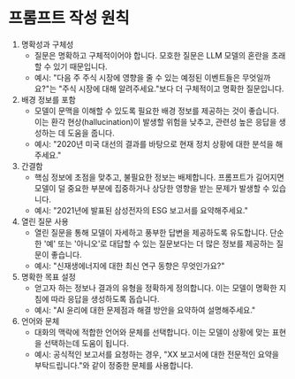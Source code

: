 # 프롬프트 작성 원칙

1. 명확성과 구체성 
   * 질문은 명확하고 구체적이어야 합니다. 모호한 질문은 LLM 모델의 혼란을 초래할 수 있기 때문입니다.
   * 예시: "다음 주 주식 시장에 영향을 줄 수 있는 예정된 이벤트들은 무엇일까요?"는 "주식 시장에 대해 알려주세요."보다 더 구체적이고 명확한 질문입니다.
2. 배경 정보를 포함
   * 모델이 문맥을 이해할 수 있도록 필요한 배경 정보를 제공하는 것이 좋습니다. 이는 환각 현상(hallucination)이 발생할 위험을 낮추고, 관련성 높은 응답을 생성하는 데 도움을 줍니다.
   * 예시: "2020년 미국 대선의 결과를 바탕으로 현재 정치 상황에 대한 분석을 해주세요."
3. 간결함
   * 핵심 정보에 초점을 맞추고, 불필요한 정보는 배제합니다. 프롬프트가 길어지면 모델이 덜 중요한 부분에 집중하거나 상당한 영향을 받는 문제가 발생할 수 있습니다.
   * 예시: "2021년에 발표된 삼성전자의 ESG 보고서를 요약해주세요."
4. 열린 질문 사용
   * 열린 질문을 통해 모델이 자세하고 풍부한 답변을 제공하도록 유도합니다. 단순한 '예' 또는 '아니오'로 대답할 수 있는 질문보다는 더 많은 정보를 제공하는 질문이 좋습니다.
   * 예시: "신재생에너지에 대한 최신 연구 동향은 무엇인가요?"
5. 명확한 목표 설정
   * 얻고자 하는 정보나 결과의 유형을 정확하게 정의합니다. 이는 모델이 명확한 지침에 따라 응답을 생성하도록 돕습니다.
   * 예시: "AI 윤리에 대한 문제점과 해결 방안을 요약하여 설명해주세요."
6. 언어와 문체
   * 대화의 맥락에 적합한 언어와 문체를 선택합니다. 이는 모델이 상황에 맞는 표현을 선택하는데 도움이 됩니다.
   * 예시: 공식적인 보고서를 요청하는 경우, "XX 보고서에 대한 전문적인 요약을 부탁드립니다."와 같이 정중한 문체를 사용합니다.